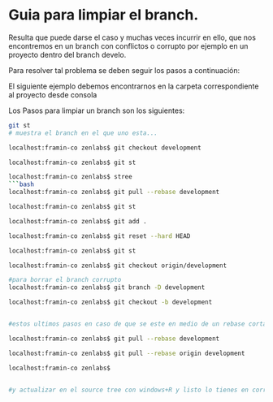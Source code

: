 Guia para limpiar el branch.
============================= 
Resulta que puede darse el caso y muchas veces incurrir en ello, que nos encontremos en un branch con conflictos o corrupto por ejemplo en un proyecto 
dentro del branch develo.

Para resolver tal problema se deben seguir los pasos a continuación:

El siguiente ejemplo debemos encontrarnos en la carpeta correspondiente al proyecto desde consola

Los Pasos para limpiar un branch son los siguientes:

```bash
git st
# muestra el branch en el que uno esta...
```
```bash
localhost:framin-co zenlabs$ git checkout development
```
```bash
localhost:framin-co zenlabs$ git st
```
```bash
localhost:framin-co zenlabs$ stree
```bash
localhost:framin-co zenlabs$ git pull --rebase development
```
```bash
localhost:framin-co zenlabs$ git st
```
```bash
localhost:framin-co zenlabs$ git add .
```
```bash
localhost:framin-co zenlabs$ git reset --hard HEAD
```
```bash
localhost:framin-co zenlabs$ git st
```
```bash
localhost:framin-co zenlabs$ git checkout origin/development
```
```bash
#para borrar el branch corrupto
localhost:framin-co zenlabs$ git branch -D development
```
```bash
localhost:framin-co zenlabs$ git checkout -b development
```
```bash

#estos ultimos pasos en caso de que se este en medio de un rebase cortado

localhost:framin-co zenlabs$ git pull --rebase development
```
```bash
localhost:framin-co zenlabs$ git pull --rebase origin development
```
```bash
localhost:framin-co zenlabs$


#y actualizar en el source tree con windows+R y listo lo tienes en correcto estado!!!!
```